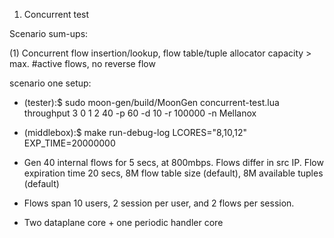 1. Concurrent test

Scenario sum-ups:

(1) Concurrent flow insertion/lookup, flow table/tuple allocator capacity > max. #active flows, no reverse flow

scenario one setup:

- (tester):$ sudo moon-gen/build/MoonGen concurrent-test.lua throughput 3 0 1 2 40 -p 60 -d 10 -r 100000 -n Mellanox
- (middlebox):$ make run-debug-log LCORES="8,10,12" EXP_TIME=20000000

- Gen 40 internal flows for 5 secs, at 800mbps. Flows differ in src IP. Flow expiration time 20 secs,
  8M flow table size (default), 8M available tuples (default)

- Flows span 10 users, 2 session per user, and 2 flows per session.

- Two dataplane core + one periodic handler core
